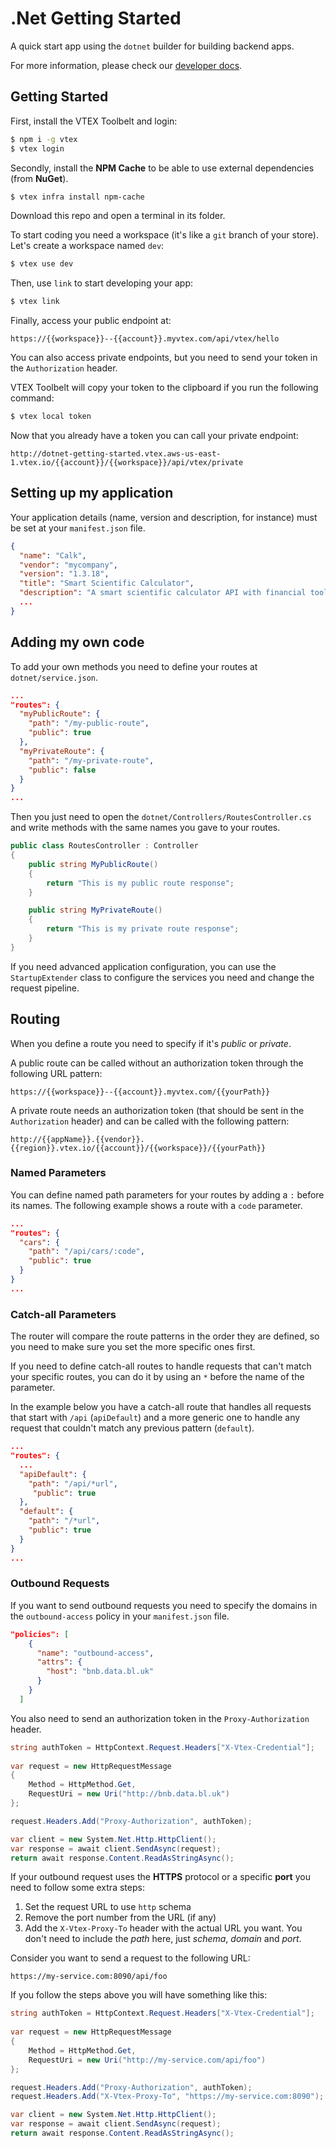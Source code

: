 # .Net Getting Started

A quick start app using the `dotnet` builder for building backend apps.

For more information, please check our [developer docs](https://vtex.io).

## Getting Started

First, install the VTEX Toolbelt and login:

```bash
$ npm i -g vtex
$ vtex login
```

Secondly, install the **NPM Cache** to be able to use external dependencies (from **NuGet**).

```bash
$ vtex infra install npm-cache
```

Download this repo and open a terminal in its folder.

To start coding you need a workspace (it's like a `git` branch of your store). Let's create a workspace named `dev`:

```bash
$ vtex use dev
```

Then, use `link` to start developing your app:

```bash
$ vtex link
```

Finally, access your public endpoint at:

`https://{{workspace}}--{{account}}.myvtex.com/api/vtex/hello`

You can also access private endpoints, but you need to send your token in the `Authorization` header.

VTEX Toolbelt will copy your token to the clipboard if you run the following command:

```bash
$ vtex local token
```

Now that you already have a token you can call your private endpoint:

`http://dotnet-getting-started.vtex.aws-us-east-1.vtex.io/{{account}}/{{workspace}}/api/vtex/private`

## Setting up my application

Your application details (name, version and description, for instance) must be set at your `manifest.json` file.

```json
{
  "name": "Calk",
  "vendor": "mycompany",
  "version": "1.3.18",
  "title": "Smart Scientific Calculator",
  "description": "A smart scientific calculator API with financial tools",
  ...
}
```

## Adding my own code

To add your own methods you need to define your routes at `dotnet/service.json`.

```json
...
"routes": {
  "myPublicRoute": {
    "path": "/my-public-route",
    "public": true
  },
  "myPrivateRoute": {
    "path": "/my-private-route",
    "public": false
  }
}
...
```

Then you just need to open the `dotnet/Controllers/RoutesController.cs` and write methods with the same names you gave to your routes.

```C#
public class RoutesController : Controller
{
    public string MyPublicRoute()
    {
        return "This is my public route response";
    }

    public string MyPrivateRoute()
    {
        return "This is my private route response";
    }
}
```

If you need advanced application configuration, you can use the `StartupExtender` class to configure the services you need and change the request pipeline.

## Routing

When you define a route you need to specify if it's _public_ or _private_.

A public route can be called without an authorization token through the following URL pattern:

`https://{{workspace}}--{{account}}.myvtex.com/{{yourPath}}`

A private route needs an authorization token (that should be sent in the `Authorization` header) and can be called with the following pattern:

`http://{{appName}}.{{vendor}}.{{region}}.vtex.io/{{account}}/{{workspace}}/{{yourPath}}`

### Named Parameters

You can define named path parameters for your routes by adding a `:` before its names. The following example shows a route with a `code` parameter.

```json
...
"routes": {
  "cars": {
    "path": "/api/cars/:code",
    "public": true
  }
}
...
```

### Catch-all Parameters

The router will compare the route patterns in the order they are defined, so you need to make sure you set the more specific ones first.

If you need to define catch-all routes to handle requests that can't match your specific routes, you can do it by using an `*` before the name of the parameter.

In the example below you have a catch-all route that handles all requests that start with `/api` (`apiDefault`) and a more generic one to handle any request that couldn't match any previous pattern (`default`).

```json
...
"routes": {
  ...
  "apiDefault": {
    "path": "/api/*url",
     "public": true
  },
  "default": {
    "path": "/*url",
    "public": true
  }
}
...
```

### Outbound Requests

If you want to send outbound requests you need to specify the domains in the `outbound-access` policy in your `manifest.json` file.

```json
"policies": [
    {
      "name": "outbound-access",
      "attrs": {
        "host": "bnb.data.bl.uk"
      }
    }
  ]
```

You also need to send an authorization token in the `Proxy-Authorization` header.

```C#
string authToken = HttpContext.Request.Headers["X-Vtex-Credential"];
            
var request = new HttpRequestMessage
{
    Method = HttpMethod.Get,
    RequestUri = new Uri("http://bnb.data.bl.uk")
};

request.Headers.Add("Proxy-Authorization", authToken);

var client = new System.Net.Http.HttpClient();
var response = await client.SendAsync(request);
return await response.Content.ReadAsStringAsync();
```

If your outbound request uses the **HTTPS** protocol or a specific **port** you need to follow some extra steps:
1. Set the request URL to use `http` schema
2. Remove the port number from the URL (if any)
3. Add the `X-Vtex-Proxy-To` header with the actual URL you want. You don't need to include the _path_ here, just _schema_, _domain_ and _port_.

Consider you want to send a request to the following URL:

`https://my-service.com:8090/api/foo`

If you follow the steps above you will have something like this:

```C#
string authToken = HttpContext.Request.Headers["X-Vtex-Credential"];
            
var request = new HttpRequestMessage
{
    Method = HttpMethod.Get,
    RequestUri = new Uri("http://my-service.com/api/foo")
};

request.Headers.Add("Proxy-Authorization", authToken);
request.Headers.Add("X-Vtex-Proxy-To", "https://my-service.com:8090");

var client = new System.Net.Http.HttpClient();
var response = await client.SendAsync(request);
return await response.Content.ReadAsStringAsync();
```

